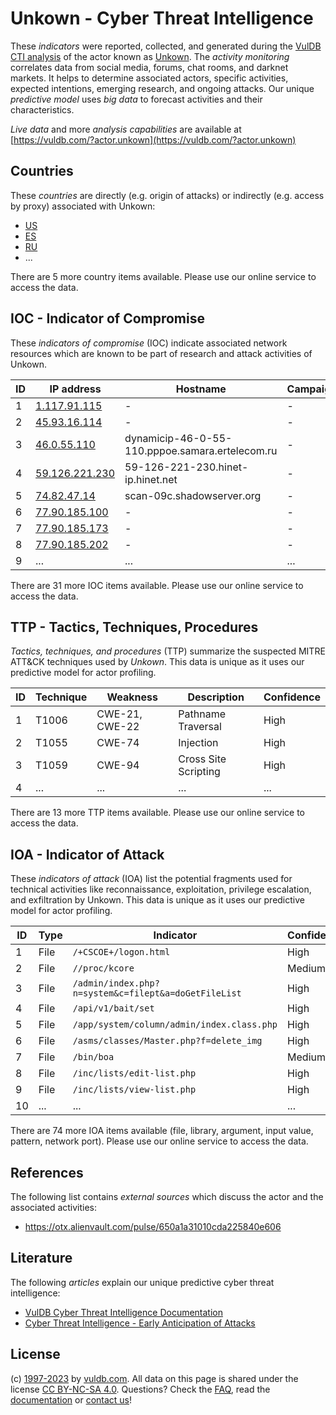 # Unkown - Cyber Threat Intelligence

These _indicators_ were reported, collected, and generated during the [VulDB CTI analysis](https://vuldb.com/?kb.cti) of the actor known as [Unkown](https://vuldb.com/?actor.unkown). The _activity monitoring_ correlates data from social media, forums, chat rooms, and darknet markets. It helps to determine associated actors, specific activities, expected intentions, emerging research, and ongoing attacks. Our unique _predictive model_ uses _big data_ to forecast activities and their characteristics.

_Live data_ and more _analysis capabilities_ are available at [https://vuldb.com/?actor.unkown](https://vuldb.com/?actor.unkown)

## Countries

These _countries_ are directly (e.g. origin of attacks) or indirectly (e.g. access by proxy) associated with Unkown:

* [US](https://vuldb.com/?country.us)
* [ES](https://vuldb.com/?country.es)
* [RU](https://vuldb.com/?country.ru)
* ...

There are 5 more country items available. Please use our online service to access the data.

## IOC - Indicator of Compromise

These _indicators of compromise_ (IOC) indicate associated network resources which are known to be part of research and attack activities of Unkown.

ID | IP address | Hostname | Campaign | Confidence
-- | ---------- | -------- | -------- | ----------
1 | [1.117.91.115](https://vuldb.com/?ip.1.117.91.115) | - | - | High
2 | [45.93.16.114](https://vuldb.com/?ip.45.93.16.114) | - | - | High
3 | [46.0.55.110](https://vuldb.com/?ip.46.0.55.110) | dynamicip-46-0-55-110.pppoe.samara.ertelecom.ru | - | High
4 | [59.126.221.230](https://vuldb.com/?ip.59.126.221.230) | 59-126-221-230.hinet-ip.hinet.net | - | High
5 | [74.82.47.14](https://vuldb.com/?ip.74.82.47.14) | scan-09c.shadowserver.org | - | High
6 | [77.90.185.100](https://vuldb.com/?ip.77.90.185.100) | - | - | High
7 | [77.90.185.173](https://vuldb.com/?ip.77.90.185.173) | - | - | High
8 | [77.90.185.202](https://vuldb.com/?ip.77.90.185.202) | - | - | High
9 | ... | ... | ... | ...

There are 31 more IOC items available. Please use our online service to access the data.

## TTP - Tactics, Techniques, Procedures

_Tactics, techniques, and procedures_ (TTP) summarize the suspected MITRE ATT&CK techniques used by _Unkown_. This data is unique as it uses our predictive model for actor profiling.

ID | Technique | Weakness | Description | Confidence
-- | --------- | -------- | ----------- | ----------
1 | T1006 | CWE-21, CWE-22 | Pathname Traversal | High
2 | T1055 | CWE-74 | Injection | High
3 | T1059 | CWE-94 | Cross Site Scripting | High
4 | ... | ... | ... | ...

There are 13 more TTP items available. Please use our online service to access the data.

## IOA - Indicator of Attack

These _indicators of attack_ (IOA) list the potential fragments used for technical activities like reconnaissance, exploitation, privilege escalation, and exfiltration by Unkown. This data is unique as it uses our predictive model for actor profiling.

ID | Type | Indicator | Confidence
-- | ---- | --------- | ----------
1 | File | `/+CSCOE+/logon.html` | High
2 | File | `//proc/kcore` | Medium
3 | File | `/admin/index.php?n=system&c=filept&a=doGetFileList` | High
4 | File | `/api/v1/bait/set` | High
5 | File | `/app/system/column/admin/index.class.php` | High
6 | File | `/asms/classes/Master.php?f=delete_img` | High
7 | File | `/bin/boa` | Medium
8 | File | `/inc/lists/edit-list.php` | High
9 | File | `/inc/lists/view-list.php` | High
10 | ... | ... | ...

There are 74 more IOA items available (file, library, argument, input value, pattern, network port). Please use our online service to access the data.

## References

The following list contains _external sources_ which discuss the actor and the associated activities:

* https://otx.alienvault.com/pulse/650a1a31010cda225840e606

## Literature

The following _articles_ explain our unique predictive cyber threat intelligence:

* [VulDB Cyber Threat Intelligence Documentation](https://vuldb.com/?kb.cti)
* [Cyber Threat Intelligence - Early Anticipation of Attacks](https://www.scip.ch/en/?labs.20201022)

## License

(c) [1997-2023](https://vuldb.com/?kb.changelog) by [vuldb.com](https://vuldb.com/?kb.about). All data on this page is shared under the license [CC BY-NC-SA 4.0](https://creativecommons.org/licenses/by-nc-sa/4.0/). Questions? Check the [FAQ](https://vuldb.com/?kb.faq), read the [documentation](https://vuldb.com/?kb) or [contact us](https://vuldb.com/?contact)!

